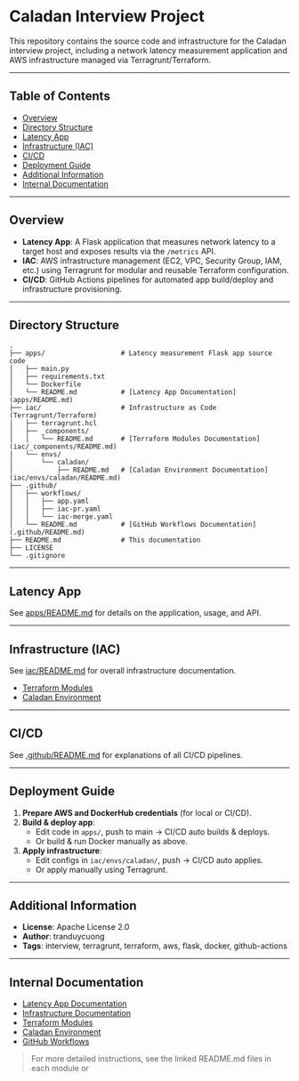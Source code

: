 # Caladan Interview Project

This repository contains the source code and infrastructure for the Caladan interview project, including a network latency measurement application and AWS infrastructure managed via Terragrunt/Terraform.

---

## Table of Contents

- [Overview](#overview)
- [Directory Structure](#directory-structure)
- [Latency App](#latency-app)
- [Infrastructure (IAC)](#infrastructure-iac)
- [CI/CD](#cicd)
- [Deployment Guide](#deployment-guide)
- [Additional Information](#additional-information)
- [Internal Documentation](#internal-documentation)

---

## Overview

- **Latency App**: A Flask application that measures network latency to a target host and exposes results via the `/metrics` API.
- **IAC**: AWS infrastructure management (EC2, VPC, Security Group, IAM, etc.) using Terragrunt for modular and reusable Terraform configuration.
- **CI/CD**: GitHub Actions pipelines for automated app build/deploy and infrastructure provisioning.

---

## Directory Structure

```
.
├── apps/                   # Latency measurement Flask app source code
│   ├── main.py
│   ├── requirements.txt
│   └── Dockerfile
│   └── README.md           # [Latency App Documentation](apps/README.md)
├── iac/                    # Infrastructure as Code (Terragrunt/Terraform)
│   ├── terragrunt.hcl
│   ├── _components/
│   │   └── README.md       # [Terraform Modules Documentation](iac/_components/README.md)
│   └── envs/
│       └── caladan/
│           ├── README.md   # [Caladan Environment Documentation](iac/envs/caladan/README.md)
├── .github/
│   ├── workflows/
│   │   ├── app.yaml
│   │   ├── iac-pr.yaml
│   │   └── iac-merge.yaml
│   └── README.md           # [GitHub Workflows Documentation](.github/README.md)
├── README.md               # This documentation
├── LICENSE
└── .gitignore
```

---

## Latency App

See [apps/README.md](apps/README.md) for details on the application, usage, and API.

---

## Infrastructure (IAC)

See [iac/README.md](iac/README.md) for overall infrastructure documentation.

- [Terraform Modules](iac/_components/README.md)
- [Caladan Environment](iac/envs/caladan/README.md)

---

## CI/CD

See [.github/README.md](.github/README.md) for explanations of all CI/CD pipelines.

---

## Deployment Guide

1. **Prepare AWS and DockerHub credentials** (for local or CI/CD).
2. **Build & deploy app**:
    - Edit code in `apps/`, push to main → CI/CD auto builds & deploys.
    - Or build & run Docker manually as above.
3. **Apply infrastructure**:
    - Edit configs in `iac/envs/caladan/`, push → CI/CD auto applies.
    - Or apply manually using Terragrunt.

---

## Additional Information

- **License**: Apache License 2.0
- **Author**: tranduycuong
- **Tags**: interview, terragrunt, terraform, aws, flask, docker, github-actions

---

## Internal Documentation

- [Latency App Documentation](apps/README.md)
- [Infrastructure Documentation](iac/README.md)
- [Terraform Modules](iac/_components/README.md)
- [Caladan Environment](iac/envs/caladan/README.md)
- [GitHub Workflows](.github/README.md)

> For more detailed instructions, see the linked README.md files in each module or